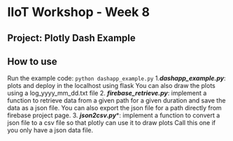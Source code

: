 # IIoT Workshop - Week 8 
## Project: Plotly Dash Example

## How to use 
Run the example code: ```python dashapp_example.py```
1.***dashapp_example.py***: plots and deploy in the localhost using flask
You can also draw the plots using a log_yyyy_mm_dd.txt file
2. ***firebase_retrieve.py***: implement a function to retrieve data from a given path for a given duration and save the data as a json file. 
You can also export the json file for a path directly from firebase project page.
3. ***json2csv.py****: implement a function to convert a json file to a csv file so that plotly can use it to draw plots
Call this one if you only have a json data file.

